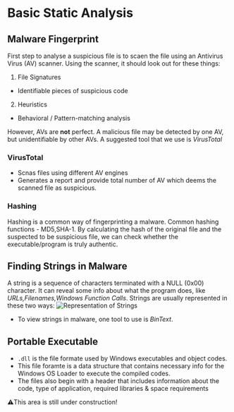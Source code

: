 # Basic Static Analysis

## Malware Fingerprint
First step to analyse a suspicious file is to scaen the file using an Antivirus Virus (AV) scanner. Using the scanner, it should look out for these things:
1.  File Signatures
  - Identifiable pieces of suspicious code
 
2.  Heuristics
  - Behavioral / Pattern-matching analysis

However, AVs are **not** perfect. A malicious file may be detected by one AV, but unidentifiable by other AVs. A suggested tool that we use is *VirusTotal*

### VirusTotal
  - Scnas files using different AV engines
  - Generates a report and provide total number of AV which deems the scanned file as suspicious.

### Hashing
  Hashing is a common way of fingerprinting a malware. Common hashing functions - MD5,SHA-1. By calculating the hash of the original file and the suspected to be suspicious file, we can check whether the executable/program is truly authentic.



## Finding Strings in Malware
  A string is a sequence of characters terminated with a NULL (0x00) character. It can reveal some info about what the program does, like *URLs,Filenames,Windows Function Calls*. Strings are usually represented in these two ways:
  ![Representation of Strings](https://user-images.githubusercontent.com/103948042/197375084-2a257c43-9d52-4e0d-b601-1705daf0be2d.png)
  - To view strings in malware, one tool to use is *BinText*.
  
##  Portable Executable
  - `.dll` is the file formate used by Windows executables and object codes.
  - This file foramte is a data structure that contains necessary info for the Windows OS Loader to execute the compiled codes.
  - The files also begin with a header that includes information about the code, type of application, required libraries & space requirements

⚠️This area is still under construction!
